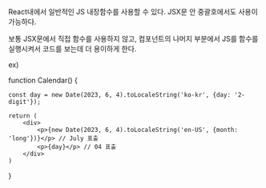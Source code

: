 React내에서 일반적인 JS 내장함수를 사용할 수 있다.
JSX문 안 중괄호에서도 사용이 가능하다.

보통 JSX문에서 직접 함수를 사용하지 않고, 컴포넌트의 나머지 부분에서 JS를 함수를 실행시켜서
코드를 보는데 더 용이하게 한다.

ex)

function Calendar() {

    const day = new Date(2023, 6, 4).toLocaleString('ko-kr', {day: '2-digit'});

    return (
        <div>
            <p>{new Date(2023, 6, 4).toLocaleString('en-US', {month: 'long'})}</p> // July 표출
            <p>{day}</p> // 04 표출
        </div>
    )

}
